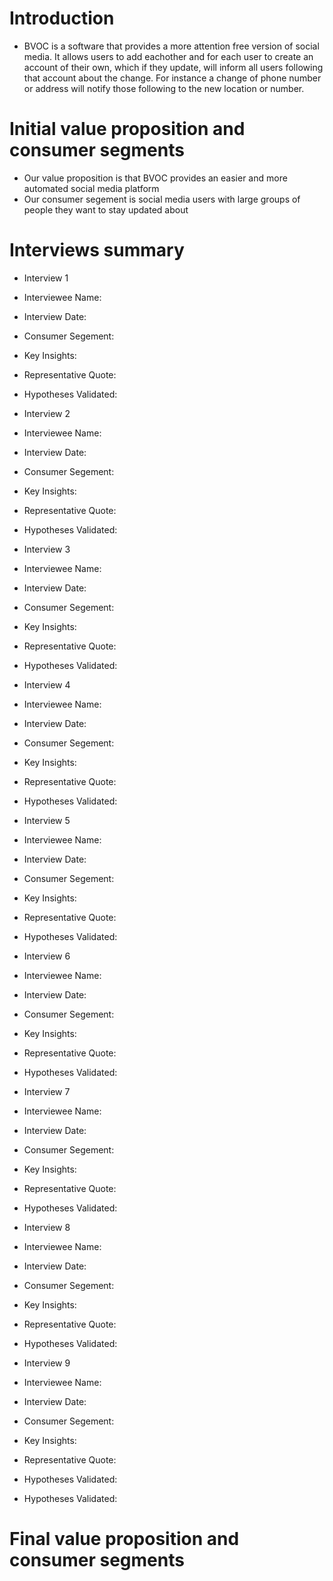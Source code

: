 # Introduction
* BVOC is a software that provides a more attention free version of social media. It allows users to add eachother and for each 
user to create an account of their own, which if they update, will inform all users following that account about the change. 
For instance a change of phone number or address will notify those following to the new location or number.

# Initial value proposition and consumer segments
* Our value proposition is that BVOC provides an easier and more automated social media platform
* Our consumer segement is social media users with large groups of people they want to stay updated about

# Interviews summary
* Interview 1 
 * Interviewee Name: 
 * Interview Date: 
 * Consumer Segement: 
 * Key Insights: 
 * Representative Quote: 
 * Hypotheses Validated: 

* Interview 2
 * Interviewee Name: 
 * Interview Date: 
 * Consumer Segement: 
 * Key Insights: 
 * Representative Quote: 
 * Hypotheses Validated: 
 
* Interview 3 
 * Interviewee Name: 
 * Interview Date: 
 * Consumer Segement: 
 * Key Insights: 
 * Representative Quote: 
 * Hypotheses Validated: 
 
* Interview 4 
 * Interviewee Name: 
 * Interview Date: 
 * Consumer Segement: 
 * Key Insights: 
 * Representative Quote: 
 * Hypotheses Validated: 
 
* Interview 5 
 * Interviewee Name: 
 * Interview Date: 
 * Consumer Segement: 
 * Key Insights: 
 * Representative Quote: 
 * Hypotheses Validated: 
 
* Interview 6 
 * Interviewee Name: 
 * Interview Date: 
 * Consumer Segement: 
 * Key Insights: 
 * Representative Quote: 
 * Hypotheses Validated: 
 
* Interview 7 
 * Interviewee Name: 
 * Interview Date: 
 * Consumer Segement: 
 * Key Insights: 
 * Representative Quote: 
 * Hypotheses Validated: 
 
* Interview 8 
 * Interviewee Name: 
 * Interview Date: 
 * Consumer Segement: 
 * Key Insights: 
 * Representative Quote: 
 * Hypotheses Validated: 
 
* Interview 9 
 * Interviewee Name: 
 * Interview Date: 
 * Consumer Segement: 
 * Key Insights: 
 * Representative Quote: 
 * Hypotheses Validated: 
 * Hypotheses Validated: 
 
# Final value proposition and consumer segments

